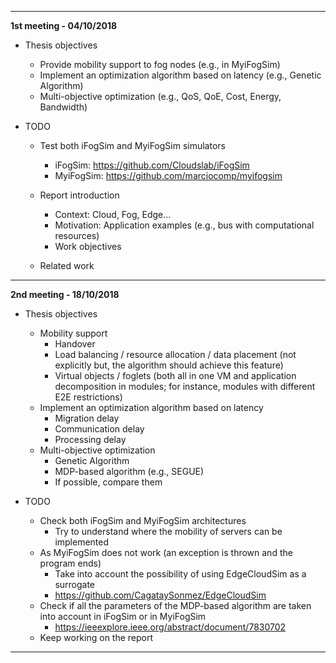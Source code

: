 -----
**1st meeting - 04/10/2018**

- Thesis objectives
	- Provide mobility support to fog nodes (e.g., in MyiFogSim)
	- Implement an optimization algorithm based on latency (e.g., Genetic Algorithm)
	- Multi-objective optimization (e.g., QoS, QoE, Cost, Energy, Bandwidth)
	
- TODO
	- Test both iFogSim and MyiFogSim simulators
		- iFogSim: https://github.com/Cloudslab/iFogSim
		- MyiFogSim: https://github.com/marciocomp/myifogsim
	
	- Report introduction
		- Context: Cloud, Fog, Edge...
		- Motivation: Application examples (e.g., bus with computational resources)
		- Work objectives

	- Related work

-----

**2nd meeting - 18/10/2018**

- Thesis objectives
	- Mobility support
		- Handover
		- Load balancing / resource allocation / data placement (not explicitly but, the algorithm should achieve this feature)
		- Virtual objects / foglets (both all in one VM and application decomposition in modules; for instance, modules with different E2E restrictions)
	- Implement an optimization algorithm based on latency
		- Migration delay
		- Communication delay
		- Processing delay
	- Multi-objective optimization
		- Genetic Algorithm
		- MDP-based algorithm (e.g., SEGUE)
		- If possible, compare them

- TODO
	- Check both iFogSim and MyiFogSim architectures
		- Try to understand where the mobility of servers can be implemented
	- As MyiFogSim does not work (an exception is thrown and the program ends)
		- Take into account the possibility of using EdgeCloudSim as a surrogate
		- https://github.com/CagataySonmez/EdgeCloudSim
	- Check if all the parameters of the MDP-based algorithm are taken into account in iFogSim or in MyiFogSim
		- https://ieeexplore.ieee.org/abstract/document/7830702
	- Keep working on the report

-----